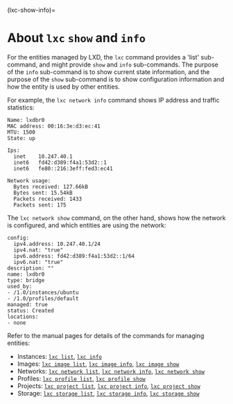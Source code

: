 (lxc-show-info)=
# About `lxc` `show` and `info`

For the entities managed by LXD, the `lxc` command provides a 'list' sub-command, and might provide `show` and `info` sub-commands.
The purpose of the `info` sub-command is to show current state information, and the purpose of the `show` sub-command is to show configuration information and how the entity is used by other entities.

For example, the `lxc network info` command shows IP address and traffic statistics:

    Name: lxdbr0
    MAC address: 00:16:3e:d3:ec:41
    MTU: 1500
    State: up

    Ips:
      inet    10.247.40.1
      inet6   fd42:d389:f4a1:53d2::1
      inet6   fe80::216:3eff:fed3:ec41

    Network usage:
      Bytes received: 127.66kB
      Bytes sent: 15.54kB
      Packets received: 1433
      Packets sent: 175

The `lxc network show` command, on the other hand, shows how the network is configured, and which entities are using the network:

    config:
      ipv4.address: 10.247.40.1/24
      ipv4.nat: "true"
      ipv6.address: fd42:d389:f4a1:53d2::1/64
      ipv6.nat: "true"
    description: ""
    name: lxdbr0
    type: bridge
    used_by:
    - /1.0/instances/ubuntu
    - /1.0/profiles/default
    managed: true
    status: Created
    locations:
    - none

Refer to the manual pages for details of the commands for managing entities:

- Instances: [`lxc list`](lxc_list.md), [`lxc info`](lxc_info.md)
- Images: [`lxc image list`](lxc_image_list.md), [`lxc image info`](lxc_image_info.md), [`lxc image show`](lxc_image_show.md)
- Networks: [`lxc network list`](lxc_network_list.md), [`lxc network info`](lxc_network_info.md), [`lxc network show`](lxc_network_show.md)
- Profiles: [`lxc profile list`](lxc_profile_list.md), [`lxc profile show`](lxc_profile_show.md)
- Projects: [`lxc project list`](lxc_project_list.md), [`lxc project info`](lxc_project_info.md), [`lxc project show`](lxc_project_show.md)
- Storage: [`lxc storage list`](lxc_storage_list.md), [`lxc storage info`](lxc_storage_info.md), [`lxc storage show`](lxc_storage_show.md)
